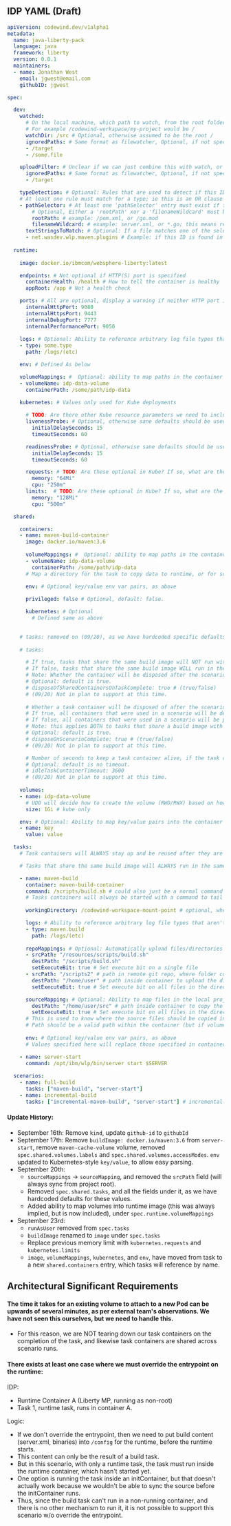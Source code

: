 ## IDP YAML (Draft)

```yaml
apiVersion: codewind.dev/v1alpha1
metadata: 
  name: java-liberty-pack
  language: java 
  framework: liberty 
  version: 0.0.1 
  maintainers:  
  - name: Jonathan West
    email: jgwest@email.com
    githubID: jgwest

spec:

  dev: 
    watched:
      # On the local machine, which path to watch, from the root folder of the project.
      # For example /codewind-workspace/my-project would be /
      watchDir: /src # Optional, otherwise assumed to be the root /
      ignoredPaths: # Same format as filewatcher, Optional, if not specified then no excludes.
      - /target
      - /some.file

    uploadFilter: # Unclear if we can just combine this with watch, or if it needs to be separate
      ignoredPaths: # Same format as filewatcher, Optional, if not specified then no excludes.
      - /target

    typeDetection: # Optional: Rules that are used to detect if this IDP is applicable to a given project (eg OpenLiberty IDP for an OpenLiberty-based app)
    # At least one rule must match for a type; ie this is an OR clause list, not an AND clause list.
    - pathSelector: # At least one 'pathSelector' entry must exist if typeDetection is specified
        # Optional, Either a 'rootPath' xor a 'filenameWildcard' must be specified
        rootPath: # example: /pom.xml, or /go.mod
        filenameWildcard: # example: server.xml, or *.go; this means recursively walk a project and look for filenames that match this pattern. Same pattern style as filewatcher.
      textStringsToMatch: # Optional: If a file matches one of the selectors, then look for at least one of these strings (ie OR clause list, not AND clause list). 
      - net.wasdev.wlp.maven.plugins # Example: if this ID is found in the file, then this IDP should be considered to be applicable to the project
    
  runtime:
    
    image: docker.io/ibmcom/websphere-liberty:latest

    endpoints: # Not optional if HTTP(S) port is specified
      containerHealth: /health # How to tell the container is healthy
      appRoot: /app # Not a health check

    ports: # All are optional, display a warning if neither HTTP port is specified
      internalHttpPort: 9080 
      internalHttpsPort: 9443
      internalDebugPort: 7777
      internalPerformancePort: 9050
      
    logs: # Optional: Ability to reference arbitrary log file types that aren't included in container stderr/stdout
    - type: some.type
      path: /logs/(etc)

    env: # Defined As below

    volumeMappings: #  Optional: ability to map paths in the container to persistent volume paths
    - volumeName: idp-data-volume
      containerPath: /some/path/idp-data

    kubernetes: # Values only used for Kube deployments
    
      # TODO: Are there other Kube resource parameters we need to include here? securityContext? (cluster) role bindings?
      livenessProbe: # Optional, otherwise sane defaults should be used
        initialDelaySeconds: 15
        timeoutSeconds: 60

      readinessProbe: # Optional, otherwise sane defaults should be used
        initialDelaySeconds: 15
        timeoutSeconds: 60

      requests: # TODO: Are these optional in Kube? If so, what are the defaults?
        memory: "64Mi"
        cpu: "250m"
      limits:  # TODO: Are these optional in Kube? If so, what are the defaults?
        memory: "128Mi"
        cpu: "500m"

  shared:

    containers:
    - name: maven-build-container
      image: docker.io/maven:3.6
      
      volumeMappings: #  Optional: ability to map paths in the container to persistent volume paths
      - volumeName: idp-data-volume
        containerPath: /some/path/idp-data
      # Map a directory for the task to copy data to runtime, or for some other arbitrary purpose
  
      env: # Optional key/value env var pairs, as above

      privileged: false # Optional, default: false.

      kubernetes: # Optional
        # Defined same as above

    
    # tasks: removed on (09/20), as we have hardcoded specific defaults for these, at this time. See 'Tasks' below.
    
    # tasks: 

      # If true, tasks that share the same build image will NOT run within the same container during a scenario.
      # If false, tasks that share the same build image WILL run in the same container during a scenario.
      # Note: Whether the container will be disposed after the scenario has completed is determined by disposeOnScenarioComplete.
      # Optional: default is true.
      # disposeOfSharedContainersOnTaskComplete: true # (true/false) 
      # (09/20) Not in plan to support at this time.
      
      # Whether a task container will be disposed of after the scenario has completed.
      # If true, all containers that were used in a scenario will be destroyed once the scenario ends. 
      # If false, all containers that were used in a scenario will be preserved for the next run.
      # Note: this applies BOTH to tasks that share a build image with another task, and those that don't.
      # Optional: default is true.
      # disposeOnScenarioComplete: true # (true/false) 
      # (09/20) Not in plan to support at this time.

      # Number of seconds to keep a task container alive, if the task container is not invoked during that period.
      # Optional: default is no timeout.
      # idleTaskContainerTimeout: 3600 
      # (09/20) Not in plan to support at this time.
    
    volumes: 
    - name: idp-data-volume 
      # UDO will decide how to create the volume (RWO/RWX) based on how many tasks reference the container (if >1, then RWX)
      size: 1Gi # kube only

    env: # Optional: Ability to map key/value pairs into the container as environment variables, shared between both runtime and tasks
    - name: key
      value: value

  tasks:
    # Task containers will ALWAYS stay up and be reused after they are used (eg they will never be disposed of after a single use).

    # Tasks that share the same build image will ALWAYS run in the same container during a scenario.

    - name: maven-build
      container: maven-build-container
      command: /scripts/build.sh # could also just be a normal command ala `mvn clean package`
      # Tasks containers will always be started with a command to tail -f /dev/null, so that they persist. The actual tasks themselves will be run w/ kubectl exec
      
      workingDirectory: /codewind-workspace-mount-point # optional, where in the container to run the command

      logs: # Ability to reference arbitrary log file types that aren't included in container stderr/stdout
      - type: maven.build
        path: /logs/(etc)
    
      repoMappings: # Optional: Automatically upload files/directories from the IDP repo to a container on/before startup
      - srcPath: "/resources/scripts/build.sh"
        destPath: "/scripts/build.sh"
        setExecuteBit: true # Set execute bit on a single file
      - srcPath: "/scripts2" # path in remote git repo, where folder containing "idp.yaml" is /
        destPath: "/home/user" # path inside container to upload the directory
        setExecuteBit: true # Set execute bit on all files in the directory (required for windows local, git repos without execute, http serving)

      sourceMapping: # Optional: Ability to map files in the local project directory (eg the user's current working dir)` into the container
        destPath: "/home/user/src" # path inside container to copy the folder
        setExecuteBit: true # Set execute bit on all files in the directory
      # This is used to know where the source files should be copied into the container, might be useful for other scenarios like customization
      # Path should be a valid path within the container (but if volumes are mapped into paths in the container, you can use those volume paths)
              
      env: # Optional key/value env var pairs, as above
      # Values specified here will replace those specified in container, if there is an overlap.

    - name: server-start
      command: /opt/ibm/wlp/bin/server start $SERVER 
      
  scenarios:
    - name: full-build
      tasks: ["maven-build", "server-start"]
    - name: incremental-build
      tasks: ["incremental-maven-build", "server-start"] # incremental-maven-build not actually defined in this sample

```

#### Update History:
- September 16th: Remove `kind`, update `github-id` to `githubId`
- September 17th: Remove `buildImage: docker.io/maven:3.6` from `server-start`, remove `maven-cache-volume` volume, removed `spec.shared.volumes.labels` and `spec.shared.volumes.accessModes`. `env` updated to Kubernetes-style `key/value`, to allow easy parsing.
- September 20th: 
  - `sourceMappings` -> `sourceMapping`, and removed the `srcPath` field (will always sync from project root).
  - Removed `spec.shared.tasks`, and all the fields under it, as we have hardcoded defaults for these values.
  - Added ability to map volumes into runtime image (this was always implied, but is now included), under `spec.runtime.volumeMappings`
- September 23rd:
  - `runAsUser` removed from `spec.tasks`
  - `buildImage` renamed to `image` under `spec.tasks`
  - Replace previous memory limit with `kubernetes.requests` and `kubernetes.limits`
  - `image`, `volumeMappings`, `kubernetes`, and `env`, have moved from task to a new `shared.containers` entry, which tasks will reference by name.
  
## Architectural Significant Requirements
  
#### The time it takes for an existing volume to attach to a new Pod can be upwards of several minutes, as per external team's observations. We have not seen this ourselves, but we need to handle this. 
- For this reason, we are NOT tearing down our task containers on the completion of the task, and likewise task containers are shared across scenario runs.
  
#### There exists at least one case where we must override the entrypoint on the runtime:

IDP:
- Runtime Container A (Liberty MP, running as non-root)
- Task 1, runtime task, runs in container A.

Logic:
- If we don't override the entrypoint, then we need to put build content (server.xml, binaries) into `/config` for the runtime, before the runtime starts.
- This content can only be the result of a build task.
- But in this scenario, with only a runtime task, the task must run inside the runtime container, which hasn't started yet.
- One option is running the task inside an initContainer, but that doesn't actually work because we wouldn't be able to sync the source before the initContainer runs.
- Thus, since the build task can't run in a non-running container, and there is no other mechanism to run it, it is not possible to support this scenario w/o override the entrypoint.

